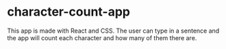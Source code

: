 # character-count-app

This app is made with React and CSS. The user can type in a sentence and the app will count each character and how many of them there are.
